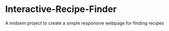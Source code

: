 # Interactive-Recipe-Finder
A midsem project to create a simple responsive webpage for finding recipes
